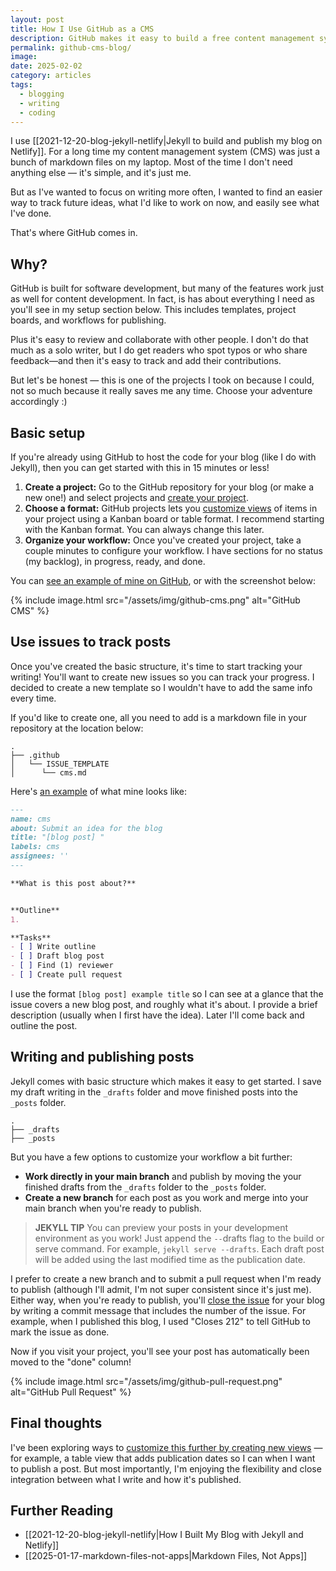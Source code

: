```yaml
---
layout: post
title: How I Use GitHub as a CMS
description: GitHub makes it easy to build a free content management system for your blog.
permalink: github-cms-blog/
image: 
date: 2025-02-02
category: articles
tags:
  - blogging
  - writing
  - coding
---
```

I use [[2021-12-20-blog-jekyll-netlify|Jekyll to build and publish my blog on Netlify]]. For a long time my content management system (CMS) was just a bunch of markdown files on my laptop. Most of the time I don't need anything else — it's simple, and it's just me. 

But as I've wanted to focus on writing more often, I wanted to find an easier way to track future ideas, what I'd like to work on now, and easily see what I've done.

That's where GitHub comes in.

## Why?

GitHub is built for software development, but many of the features work just as well for content development. In fact, is has about everything I need as you'll see in my setup section below. This includes templates, project boards, and workflows for publishing. 

Plus it's easy to review and collaborate with other people. I don't do that much as a solo writer, but I do get readers who spot typos or who share feedback—and then it's easy to track and add their contributions.

But let's be honest — this is one of the projects I took on because I could, not so much because it really saves me any time. Choose your adventure accordingly :)

## Basic setup

If you're already using GitHub to host the code for your blog (like I do with Jekyll), then you can get started with this in 15 minutes or less!

1. **Create a project:** Go to the GitHub repository for your blog (or make a new one!) and select projects and [create your project](https://docs.github.com/en/issues/planning-and-tracking-with-projects/creating-projects/creating-a-project).
2. **Choose a format:** GitHub projects lets you [customize views](https://docs.github.com/en/issues/planning-and-tracking-with-projects/customizing-views-in-your-project) of items in your project using a Kanban board or table format. I recommend starting with the Kanban format. You can always change this later. 
3. **Organize your workflow:** Once you've created your project, take a couple minutes to configure your workflow. I have sections for no status (my backlog), in progress, ready, and done.

You can [see an example of mine on GitHub](https://github.com/users/andrewstiefel/projects/2), or with the screenshot below:

{% include image.html
   src="/assets/img/github-cms.png"
   alt="GitHub CMS"
%}

## Use issues to track posts

Once you've created the basic structure, it's time to start tracking your writing! You'll want to create new issues so you can track your progress. I decided to create a new template so I wouldn't have to add the same info every time.

If you'd like to create one, all you need to add is a markdown file in your repository at the location below:

```
.
├── .github 
│   └── ISSUE_TEMPLATE
│      └── cms.md
```

Here's [an example](https://github.com/andrewstiefel/andrewstiefel.com/blob/main/.github/ISSUE_TEMPLATE/cms.md?plain=1) of what mine looks like:

```markdown
---
name: cms
about: Submit an idea for the blog
title: "[blog post] "
labels: cms
assignees: ''
---

**What is this post about?**


**Outline**
1. 

**Tasks**
- [ ] Write outline
- [ ] Draft blog post
- [ ] Find (1) reviewer
- [ ] Create pull request
```

I use the format `[blog post] example title` so I can see at a glance that the issue covers a new blog post, and roughly what it's about. I provide a brief description (usually when I first have the idea). Later I'll come back and outline the post.

## Writing and publishing posts

Jekyll comes with basic structure which makes it easy to get started. I save my draft writing in the `_drafts` folder and move finished posts into the `_posts` folder.

```
.
├── _drafts 
├── _posts
```

But you have a few options to customize your workflow a bit further:

* **Work directly in your main branch** and publish by moving the your finished drafts from the `_drafts` folder to the  `_posts` folder. 
* **Create a new branch** for each post as you work and merge into your main branch when you're ready to publish.

>**JEKYLL TIP** 
You can preview your posts in your development environment as you work! Just append the `--`drafts flag to the build or serve command. For example,  `jekyll serve --drafts`. Each draft post will be added using the last modified time as the publication date. 

I prefer to create a new branch and to submit a pull request when I'm ready to publish (although I'll admit, I'm not super consistent since it's just me). Either way, when you're ready to publish, you'll [close the issue](https://docs.github.com/en/issues/tracking-your-work-with-issues/using-issues/linking-a-pull-request-to-an-issue) for your blog by writing a commit message that includes the number of the issue. For example, when I published this blog, I used "Closes 212" to tell GitHub to mark the issue as done.

Now if you visit your project, you'll see your post has automatically been moved to the "done" column!

{% include image.html
   src="/assets/img/github-pull-request.png"
   alt="GitHub Pull Request"
%}

## Final thoughts

I've been exploring ways to [customize this further by creating new views](https://docs.github.com/en/issues/planning-and-tracking-with-projects/customizing-views-in-your-project) — for example, a table view that adds publication dates so I can when I want to publish a post. But most importantly, I'm enjoying the flexibility and close integration between what I write and how it's published. 

## Further Reading
- [[2021-12-20-blog-jekyll-netlify|How I Built My Blog with Jekyll and Netlify]]
- [[2025-01-17-markdown-files-not-apps|Markdown Files, Not Apps]]